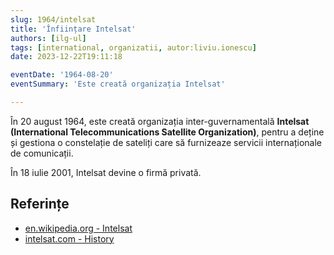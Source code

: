 ```yaml
---
slug: 1964/intelsat
title: 'Înființare Intelsat'
authors: [ilg-ul]
tags: [international, organizatii, autor:liviu.ionescu]
date: 2023-12-22T19:11:18

eventDate: '1964-08-20'
eventSummary: 'Este creată organizația Intelsat'

---
```


În 20 august 1964, este creată organizația inter-guvernamentală **Intelsat (International Telecommunications Satellite Organization)**,
pentru a deține și gestiona o constelație de sateliți
care să furnizeaze servicii internaționale de comunicații.

<!-- truncate -->

În 18 iulie 2001, Intelsat devine o firmă privată.

## Referințe

- [en.wikipedia.org - Intelsat](https://en.wikipedia.org/wiki/Intelsat)
- [intelsat.com - History](https://www.intelsat.com/intelsat-history/)
